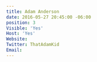 ```yaml
---
title: Adam Anderson
date: 2016-05-27 20:45:00 -06:00
position: 3
Visible: 'Yes'
Host: 'Yes'
Website: 
Twitter: ThatAdamKid
Email: 
---
```



